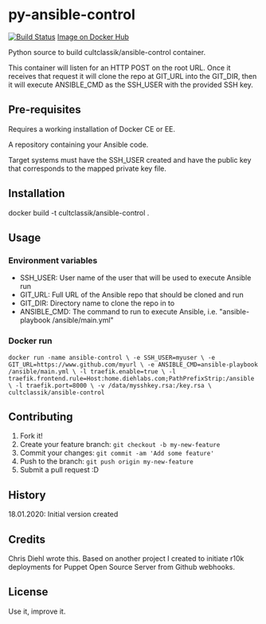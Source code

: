 # py-ansible-control
[![Build Status](https://dev.azure.com/cultclassik/Diehlabs/_apis/build/status/ansible-boss?branchName=master)](https://dev.azure.com/cultclassik/Diehlabs/_build/latest?definitionId=3&branchName=master)
[Image on Docker Hub](https://hub.docker.com/r/cultclassik/ansible-control/)

Python source to build cultclassik/ansible-control container.

This container will listen for an HTTP POST on the root URL.  Once it receives that request it will clone the repo at GIT_URL into the GIT_DIR,
then it will execute ANSIBLE_CMD as the SSH_USER with the provided SSH key.

## Pre-requisites

Requires a working installation of Docker CE or EE.

A repository containing your Ansible code.

Target systems must have the SSH_USER created and have the public key that corresponds to the mapped private key file.

## Installation

docker build -t cultclassik/ansible-control .

## Usage

### Environment variables

* SSH_USER: User name of the user that will be used to execute Ansible run
* GIT_URL: Full URL of the Ansible repo that should be cloned and run
* GIT_DIR: Directory name to clone the repo in to
* ANSIBLE_CMD: The command to run to execute Ansible, i.e. "ansible-playbook /ansible/main.yml"

### Docker run

`docker run -name ansible-control \
  -e SSH_USER=myuser \
  -e GIT_URL=https://www.github.com/myurl \
  -e ANSIBLE_CMD=ansible-playbook /ansible/main.yml \
  -l traefik.enable=true \
  -l traefik.frontend.rule=Host:home.diehlabs.com;PathPrefixStrip:/ansible \
  -l traefik.port=8000 \
  -v /data/mysshkey.rsa:/key.rsa \
  cultclassik/ansible-control`

## Contributing

1. Fork it!
2. Create your feature branch: `git checkout -b my-new-feature`
3. Commit your changes: `git commit -am 'Add some feature'`
4. Push to the branch: `git push origin my-new-feature`
5. Submit a pull request :D

## History

18.01.2020: Initial version created

## Credits

Chris Diehl wrote this.  Based on another project I created to initiate r10k deployments for Puppet Open Source Server from Github webhooks.

## License

Use it, improve it.
